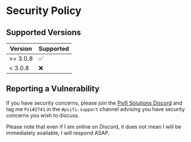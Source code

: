 # Security Policy

## Supported Versions

| Version  | Supported          |
| -------- | ------------------ |
| >= 3.0.8 | :white_check_mark: |
| < 3.0.8  | :x:                |

## Reporting a Vulnerability

If you have security concerns, please join the [Psifi Solutions Discord](https://psifisolutions.com/discord) and tag me `Psi#2741` in the `#psifi-support` channel advising you have security concerns you wish to discuss.

Please note that even if I am online on Discord, it does not mean I will be immediately available, I will respond ASAP.
